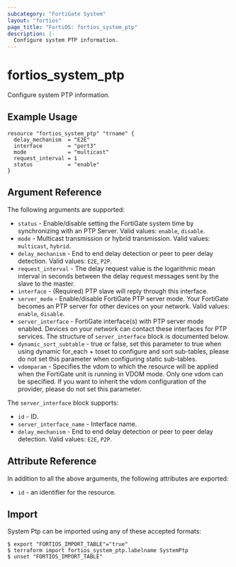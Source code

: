```yaml
---
subcategory: "FortiGate System"
layout: "fortios"
page_title: "FortiOS: fortios_system_ptp"
description: |-
  Configure system PTP information.
---
```


# fortios_system_ptp
Configure system PTP information.

## Example Usage

```hcl
resource "fortios_system_ptp" "trname" {
  delay_mechanism  = "E2E"
  interface        = "port3"
  mode             = "multicast"
  request_interval = 1
  status           = "enable"
}
```

## Argument Reference

The following arguments are supported:

* `status` - Enable/disable setting the FortiGate system time by synchronizing with an PTP Server. Valid values: `enable`, `disable`.
* `mode` - Multicast transmission or hybrid transmission. Valid values: `multicast`, `hybrid`.
* `delay_mechanism` - End to end delay detection or peer to peer delay detection. Valid values: `E2E`, `P2P`.
* `request_interval` - The delay request value is the logarithmic mean interval in seconds between the delay request messages sent by the slave to the master.
* `interface` - (Required) PTP slave will reply through this interface.
* `server_mode` - Enable/disable FortiGate PTP server mode. Your FortiGate becomes an PTP server for other devices on your network. Valid values: `enable`, `disable`.
* `server_interface` - FortiGate interface(s) with PTP server mode enabled. Devices on your network can contact these interfaces for PTP services. The structure of `server_interface` block is documented below.
* `dynamic_sort_subtable` - true or false, set this parameter to true when using dynamic for_each + toset to configure and sort sub-tables, please do not set this parameter when configuring static sub-tables.
* `vdomparam` - Specifies the vdom to which the resource will be applied when the FortiGate unit is running in VDOM mode. Only one vdom can be specified. If you want to inherit the vdom configuration of the provider, please do not set this parameter.

The `server_interface` block supports:

* `id` - ID.
* `server_interface_name` - Interface name.
* `delay_mechanism` - End to end delay detection or peer to peer delay detection. Valid values: `E2E`, `P2P`.


## Attribute Reference

In addition to all the above arguments, the following attributes are exported:
* `id` - an identifier for the resource.

## Import

System Ptp can be imported using any of these accepted formats:
```
$ export "FORTIOS_IMPORT_TABLE"="true"
$ terraform import fortios_system_ptp.labelname SystemPtp
$ unset "FORTIOS_IMPORT_TABLE"
```
